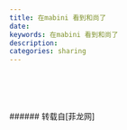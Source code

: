 ```yaml
---
title: 在mabini 看到和尚了
date: 
keywords: 在mabini 看到和尚了
description: 
categories: sharing
---
```

<td class="t_f" id="postmessage_471042">

<br/>
<img alt="" border="0" class="zoom" data-cf-modified-733658b439090a813af784ef-="" file="http://www.flw.ph/data/appbyme/upload/image/201701/22/4F6Mbk6ukOLr.jpg" id="aimg_Y5kZG" lazyloadthumb="1" onclick="" onmouseover="" src="http://www.flw.ph/data/appbyme/upload/image/201701/22/4F6Mbk6ukOLr.jpg"/><br/>
<br/>
<img alt="" border="0" class="zoom" data-cf-modified-733658b439090a813af784ef-="" file="http://www.flw.ph/data/appbyme/upload/image/201701/22/e4Rmy0qJv4YF.jpg" id="aimg_V5lcb" lazyloadthumb="1" onclick="" onmouseover="" src="http://www.flw.ph/data/appbyme/upload/image/201701/22/e4Rmy0qJv4YF.jpg"/><br/>
<br/>
<img alt="" border="0" class="zoom" data-cf-modified-733658b439090a813af784ef-="" file="http://www.flw.ph/data/appbyme/upload/image/201701/22/iwJZcnds34aR.jpg" id="aimg_ozgy7" lazyloadthumb="1" onclick="" onmouseover="" src="http://www.flw.ph/data/appbyme/upload/image/201701/22/iwJZcnds34aR.jpg"/><br/>
<br/>
</td>
###### 转载自[菲龙网]